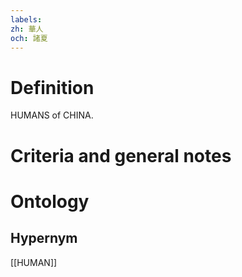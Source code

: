 ```yaml
---
labels: 
zh: 華人
och: 諸夏
---
```


# Definition
HUMANS of CHINA.
# Criteria and general notes
# Ontology

## Hypernym
[[HUMAN]]